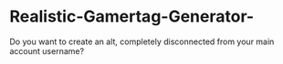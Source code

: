 # Realistic-Gamertag-Generator-
Do you want to create an alt, completely disconnected from your main account username?
